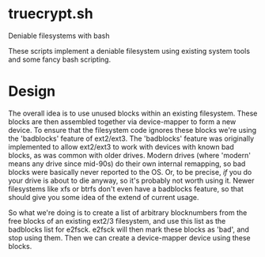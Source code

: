 truecrypt.sh
============

Deniable filesystems with bash

These scripts implement a deniable filesystem using existing system tools
and some fancy bash scripting.

Design
======

The overall idea is to use unused blocks within an existing filesystem.
These blocks are then assembled together via device-mapper to form a
new device.
To ensure that the filesystem code ignores these blocks we're using the
'badblocks' feature of ext2/ext3.
The 'badblocks' feature was originally implemented to allow ext2/ext3 to work
with devices with known bad blocks, as was common with older drives.
Modern drives (where 'modern' means any drive since mid-90s) do their own
internal remapping, so bad blocks were basically never reported to the OS.
Or, to be precise, _if_ you do your drive is about to die anyway, so it's
probably not worth using it.
Newer filesystems like xfs or btrfs don't even have a badblocks feature, so
that should give you some idea of the extend of current usage.

So what we're doing is to create a list of arbitrary blocknumbers from the
free blocks of an existing ext2/3 filesystem, and use this list as the
badblocks list for e2fsck.
e2fsck will then mark these blocks as 'bad', and stop using them.
Then we can create a device-mapper device using these blocks.

